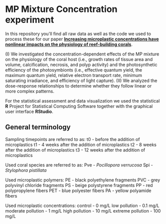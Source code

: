 # MP Mixture Concentration experiment
In this repository you'll find all raw data as well as the code we used to process these for our paper [**Increasing microplastic concentrations have nonlinear impacts on the physiology of reef-building corals**](https://doi.org/10.1016/j.scitotenv.2024.178318).

(I) We investigated the concentration-dependent effects of the MP mixture on the physiology of the coral host (i.e., growth rates of tissue area and volume, calcification, necrosis, and polyp activity)
and the photosynthetic efficiency of the photosymbionts (i.e., effective quantum yield, the maximum quantum yield, relative electron transport rate, minimum saturating irradiance, and efficiency of light capture).
(II) We analyzed the dose-response relationships to determine whether they follow linear or more complex patterns. 

For the statistical assessment and data visualization we used the statistical **R** Project for Statistical Computing Software together with the graphical user interface **RStudio**.

## General terminology
Sampling timepoints are referred to as:
   t0 - before the addition of microplastics
   t1 - 4 weeks after the addition of microplastics
   t2 - 8 weeks after the addition of microplastics
   t3 - 12 weeks after the addition of microplastics
   
Used coral species are referred to as:
   Pve - _Pocillopora verrucosa_ 
   Spi - _Stylophora pistillata_
   
Used microplastic polymers:
   PE -  black polyethylene fragments
   PVC - grey polyvinyl chloride fragments
   PS -  beige polystyrene fragments
   PP -  red polypropylene fibers
   PET - blue polyester fibers
   PA -  yellow polyamide fibers

Used microplastic concentrations:
   control -               0 mg/L
   low pollution -       0.1 mg/L
   moderate pollution -    1 mg/L
   high pollution -       10 mg/L
   extreme pollution -   100 mg/L

